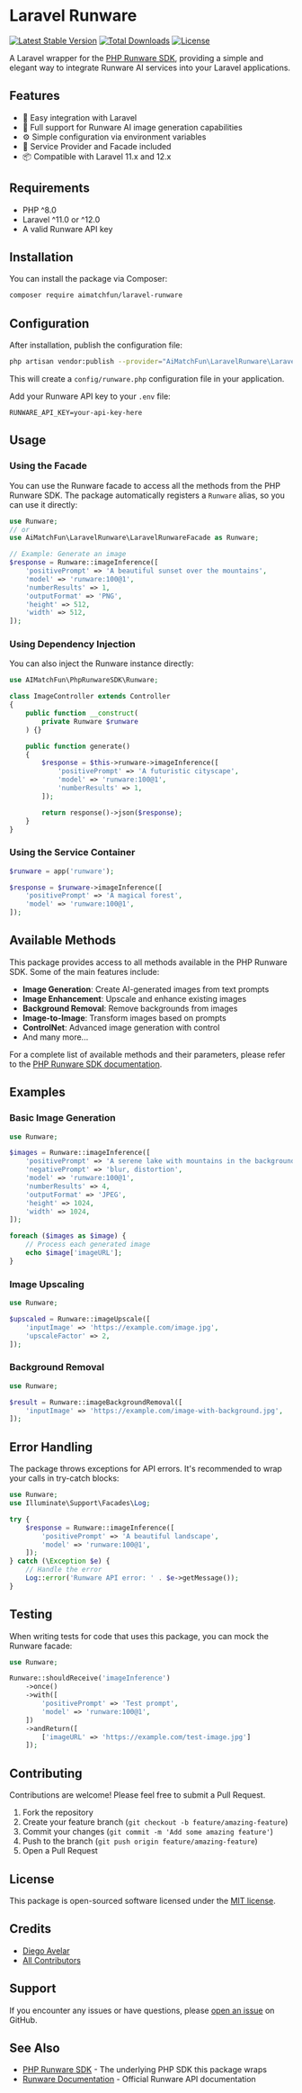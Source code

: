 # Laravel Runware

[![Latest Stable Version](https://poser.pugx.org/aimatchfun/laravel-runware/v/stable)](https://packagist.org/packages/aimatchfun/laravel-runware)
[![Total Downloads](https://poser.pugx.org/aimatchfun/laravel-runware/downloads)](https://packagist.org/packages/aimatchfun/laravel-runware)
[![License](https://poser.pugx.org/aimatchfun/laravel-runware/license)](https://packagist.org/packages/aimatchfun/laravel-runware)

A Laravel wrapper for the [PHP Runware SDK](https://github.com/aimatchfun/php-runware-sdk), providing a simple and elegant way to integrate Runware AI services into your Laravel applications.

## Features

- 🚀 Easy integration with Laravel
- 🎨 Full support for Runware AI image generation capabilities
- ⚙️ Simple configuration via environment variables
- 🔧 Service Provider and Facade included
- 📦 Compatible with Laravel 11.x and 12.x

## Requirements

- PHP ^8.0
- Laravel ^11.0 or ^12.0
- A valid Runware API key

## Installation

You can install the package via Composer:

```bash
composer require aimatchfun/laravel-runware
```

## Configuration

After installation, publish the configuration file:

```bash
php artisan vendor:publish --provider="AiMatchFun\LaravelRunware\LaravelRunwareServiceProvider"
```

This will create a `config/runware.php` configuration file in your application.

Add your Runware API key to your `.env` file:

```env
RUNWARE_API_KEY=your-api-key-here
```

## Usage

### Using the Facade

You can use the Runware facade to access all the methods from the PHP Runware SDK. The package automatically registers a `Runware` alias, so you can use it directly:

```php
use Runware;
// or
use AiMatchFun\LaravelRunware\LaravelRunwareFacade as Runware;

// Example: Generate an image
$response = Runware::imageInference([
    'positivePrompt' => 'A beautiful sunset over the mountains',
    'model' => 'runware:100@1',
    'numberResults' => 1,
    'outputFormat' => 'PNG',
    'height' => 512,
    'width' => 512,
]);
```

### Using Dependency Injection

You can also inject the Runware instance directly:

```php
use AIMatchFun\PhpRunwareSDK\Runware;

class ImageController extends Controller
{
    public function __construct(
        private Runware $runware
    ) {}

    public function generate()
    {
        $response = $this->runware->imageInference([
            'positivePrompt' => 'A futuristic cityscape',
            'model' => 'runware:100@1',
            'numberResults' => 1,
        ]);

        return response()->json($response);
    }
}
```

### Using the Service Container

```php
$runware = app('runware');

$response = $runware->imageInference([
    'positivePrompt' => 'A magical forest',
    'model' => 'runware:100@1',
]);
```

## Available Methods

This package provides access to all methods available in the PHP Runware SDK. Some of the main features include:

- **Image Generation**: Create AI-generated images from text prompts
- **Image Enhancement**: Upscale and enhance existing images
- **Background Removal**: Remove backgrounds from images
- **Image-to-Image**: Transform images based on prompts
- **ControlNet**: Advanced image generation with control
- And many more...

For a complete list of available methods and their parameters, please refer to the [PHP Runware SDK documentation](https://github.com/aimatchfun/php-runware-sdk).

## Examples

### Basic Image Generation

```php
use Runware;

$images = Runware::imageInference([
    'positivePrompt' => 'A serene lake with mountains in the background',
    'negativePrompt' => 'blur, distortion',
    'model' => 'runware:100@1',
    'numberResults' => 4,
    'outputFormat' => 'JPEG',
    'height' => 1024,
    'width' => 1024,
]);

foreach ($images as $image) {
    // Process each generated image
    echo $image['imageURL'];
}
```

### Image Upscaling

```php
use Runware;

$upscaled = Runware::imageUpscale([
    'inputImage' => 'https://example.com/image.jpg',
    'upscaleFactor' => 2,
]);
```

### Background Removal

```php
use Runware;

$result = Runware::imageBackgroundRemoval([
    'inputImage' => 'https://example.com/image-with-background.jpg',
]);
```

## Error Handling

The package throws exceptions for API errors. It's recommended to wrap your calls in try-catch blocks:

```php
use Runware;
use Illuminate\Support\Facades\Log;

try {
    $response = Runware::imageInference([
        'positivePrompt' => 'A beautiful landscape',
        'model' => 'runware:100@1',
    ]);
} catch (\Exception $e) {
    // Handle the error
    Log::error('Runware API error: ' . $e->getMessage());
}
```

## Testing

When writing tests for code that uses this package, you can mock the Runware facade:

```php
use Runware;

Runware::shouldReceive('imageInference')
    ->once()
    ->with([
        'positivePrompt' => 'Test prompt',
        'model' => 'runware:100@1',
    ])
    ->andReturn([
        ['imageURL' => 'https://example.com/test-image.jpg']
    ]);
```

## Contributing

Contributions are welcome! Please feel free to submit a Pull Request.

1. Fork the repository
2. Create your feature branch (`git checkout -b feature/amazing-feature`)
3. Commit your changes (`git commit -m 'Add some amazing feature'`)
4. Push to the branch (`git push origin feature/amazing-feature`)
5. Open a Pull Request

## License

This package is open-sourced software licensed under the [MIT license](LICENSE).

## Credits

- [Diego Avelar](https://github.com/daavelar)
- [All Contributors](../../contributors)

## Support

If you encounter any issues or have questions, please [open an issue](https://github.com/aimatchfun/laravel-runware/issues) on GitHub.

## See Also

- [PHP Runware SDK](https://github.com/aimatchfun/php-runware-sdk) - The underlying PHP SDK this package wraps
- [Runware Documentation](https://docs.runware.ai/) - Official Runware API documentation
